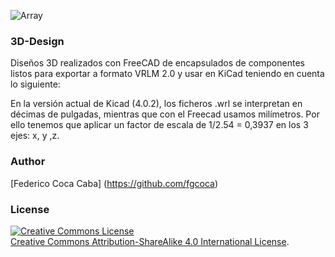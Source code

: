 ![Array](https://github.com/fgcoca/3D-Design/blob/master/ElectronicsComponents/Array1.png) 

### **3D-Design**

Diseños 3D realizados con FreeCAD de encapsulados de componentes listos para exportar a formato VRLM 2.0 y usar en KiCad teniendo en cuenta lo siguiente:

En la versión actual de Kicad (4.0.2), los ficheros .wrl se interpretan en décimas de pulgadas, mientras que con el Freecad usamos milímetros. Por ello tenemos que aplicar un factor de escala de 1/2.54 = 0,3937 en los 3 ejes: x, y ,z.

### **Author**

[Federico Coca Caba] (https://github.com/fgcoca)

### **License**
<a rel="license" href="http://creativecommons.org/licenses/by-sa/4.0/"><img alt="Creative Commons License" style="border-width:0" src="https://i.creativecommons.org/l/by-sa/4.0/88x31.png" /></a><br /> <a rel="license" href="http://creativecommons.org/licenses/by-sa/4.0/">Creative Commons Attribution-ShareAlike 4.0 International License</a>.



